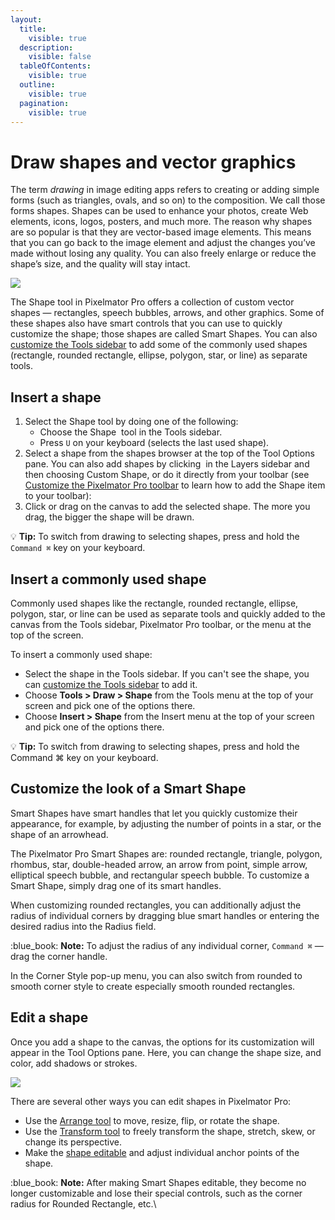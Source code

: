 ```yaml
---
layout:
  title:
    visible: true
  description:
    visible: false
  tableOfContents:
    visible: true
  outline:
    visible: true
  pagination:
    visible: true
---
```


# Draw shapes and vector graphics

The term _drawing_ in image editing apps refers to creating or adding simple forms (such as triangles, ovals, and so on) to the composition. We call those forms shapes. Shapes can be used to enhance your photos, create Web elements, icons, logos, posters, and much more. The reason why shapes are so popular is that they are vector-based image elements. This means that you can go back to the image element and adjust the changes you’ve made without losing any quality. You can also freely enlarge or reduce the shape’s size, and the quality will stay intact.

![](https://help.pixelmator.com/pixelmator-pro/3.5/assets/English/1656926454000.jpeg)

The Shape tool in Pixelmator Pro offers a collection of custom vector shapes — rectangles, speech bubbles, arrows, and other graphics. Some of these shapes also have smart controls that you can use to quickly customize the shape; those shapes are called Smart Shapes. You can also [customize the Tools sidebar](../pixelmator-pro-basics/customize-the-tools-sidebar.md) to add some of the commonly used shapes (rectangle, rounded rectangle, ellipse, polygon, star, or line) as separate tools.

## Insert a shape

1. Select the Shape tool by doing one of the following:
   * Choose the Shape <img src="https://help.pixelmator.com/pixelmator-pro/3.5/assets/English/1605106203000.png" alt="" data-size="line"> tool in the Tools sidebar.
   * Press `U` on your keyboard (selects the last used shape).
2. Select a shape from the shapes browser at the top of the Tool Options pane. You can also add shapes by clicking <img src="https://help.pixelmator.com/pixelmator-pro/3.5/assets/English/1648724547000.png" alt="" data-size="line"> in the Layers sidebar and then choosing Custom Shape, or do it directly from your toolbar (see [Customize the Pixelmator Pro toolbar](../pixelmator-pro-basics/customize-the-tools-sidebar.md) to learn how to add the Shape item to your toolbar):
3. Click or drag on the canvas to add the selected shape. The more you drag, the bigger the shape will be drawn.

:bulb: **Tip:** To switch from drawing to selecting shapes, press and hold the `Command ⌘` key on your keyboard.

## Insert a commonly used shape

Commonly used shapes like the rectangle, rounded rectangle, ellipse, polygon, star, or line can be used as separate tools and quickly added to the canvas from the Tools sidebar, Pixelmator Pro toolbar, or the menu at the top of the screen.&#x20;

To insert a commonly used shape:

* Select the shape in the Tools sidebar. If you can't see the shape, you can [customize the Tools sidebar](../pixelmator-pro-basics/customize-the-tools-sidebar.md) to add it.
* Choose **Tools > Draw > Shape** from the Tools menu at the top of your screen and pick one of the options there.
* Choose **Insert > Shape** from the Insert menu at the top of your screen and pick one of the options there.

:bulb: **Tip:** To switch from drawing to selecting shapes, press and hold the Command ⌘ key on your keyboard.

## Customize the look of a Smart Shape

Smart Shapes have smart handles that let you quickly customize their appearance, for example, by adjusting the number of points in a star, or the shape of an arrowhead.

The Pixelmator Pro Smart Shapes are: rounded rectangle, triangle, polygon, rhombus, star, double-headed arrow, an arrow from point, simple arrow, elliptical speech bubble, and rectangular speech bubble. To customize a Smart Shape, simply drag one of its smart handles.

When customizing rounded rectangles, you can additionally adjust the radius of individual corners by dragging blue smart handles or entering the desired radius into the Radius field.

:blue\_book: **Note:** To adjust the radius of any individual corner, `Command ⌘` — drag the corner handle.

In the Corner Style pop-up menu, you can also switch from rounded to smooth corner style to create especially smooth rounded rectangles.

## Edit a shape

Once you add a shape to the canvas, the options for its customization will appear in the Tool Options pane. Here, you can change the shape size, and color, add shadows or strokes.

![](https://help.pixelmator.com/pixelmator-pro/3.5/assets/English/1667389227000.jpeg)

There are several other ways you can edit shapes in Pixelmator Pro:

* Use the [Arrange tool](https://www.pixelmator.com/support/guide/pixelmator-pro/1329) to move, resize, flip, or rotate the shape.&#x20;
* Use the [Transform tool](../working-with-layers/transform-layers.md) to freely transform the shape, stretch, skew, or change its perspective.
* Make the [shape editable](edit-vector-paths.md) and adjust individual anchor points of the shape.

:blue\_book: **Note:** After making Smart Shapes editable, they become no longer customizable and lose their special controls, such as the corner radius for Rounded Rectangle, etc.\
